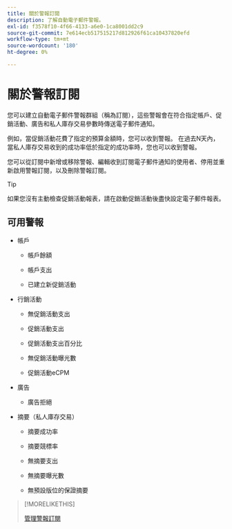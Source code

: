 ```yaml
---
title: 關於警報訂閱
description: 了解自動電子郵件警報。
exl-id: f3578f10-4f66-4133-a6e0-1ca8001dd2c9
source-git-commit: 7e614ecb517515217d812926f61ca10437820efd
workflow-type: tm+mt
source-wordcount: '180'
ht-degree: 0%

---
```


# 關於警報訂閱

您可以建立自動電子郵件警報群組（稱為訂閱），這些警報會在符合指定帳戶、促銷活動、廣告和私人庫存交易參數時傳送電子郵件通知。

例如，當促銷活動花費了指定的預算金額時，您可以收到警報。 在過去N天內，當私人庫存交易收到的成功率低於指定的成功率時，您也可以收到警報。

您可以從訂閱中新增或移除警報、編輯收到訂閱電子郵件通知的使用者、停用並重新啟用警報訂閱，以及刪除警報訂閱。

>[!TIP]
>
> 如果您沒有主動檢查促銷活動報表，請在啟動促銷活動後盡快設定電子郵件報表。

## 可用警報

* 帳戶

   * 帳戶餘額

   * 帳戶支出

   * 已建立新促銷活動

* 行銷活動

   * 無促銷活動支出

   * 促銷活動支出

   * 促銷活動支出百分比

   * 無促銷活動曝光數

   * 促銷活動eCPM

* 廣告

   * 廣告拒絕

* 摘要（私人庫存交易）

   * 摘要成功率

   * 摘要競標率

   * 無摘要支出

   * 無摘要曝光數

   * 無預設版位的保證摘要

>[!MORELIKETHIS]
>
>[管理警報訂閱](alerts-manage.md)
